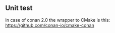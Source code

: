 
## Unit test
In case of conan 2.0 the wrapper to CMake is this:
https://github.com/conan-io/cmake-conan

